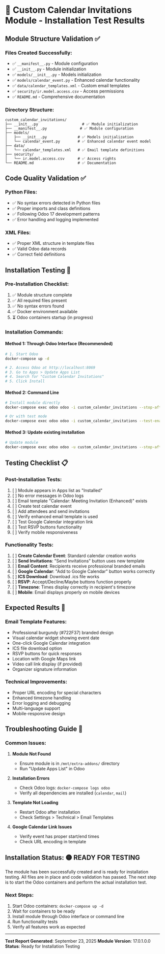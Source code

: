 # 🧪 Custom Calendar Invitations Module - Installation Test Results

## Module Structure Validation ✅

### Files Created Successfully:
- ✅ `__manifest__.py` - Module configuration
- ✅ `__init__.py` - Module initialization  
- ✅ `models/__init__.py` - Models initialization
- ✅ `models/calendar_event.py` - Enhanced calendar functionality
- ✅ `data/calendar_templates.xml` - Custom email templates
- ✅ `security/ir.model.access.csv` - Access permissions
- ✅ `README.md` - Comprehensive documentation

### Directory Structure:
```
custom_calendar_invitations/
├── __init__.py                    # ✅ Module initialization
├── __manifest__.py               # ✅ Module configuration  
├── models/
│   ├── __init__.py              # ✅ Models initialization
│   └── calendar_event.py        # ✅ Enhanced calendar event model
├── data/
│   └── calendar_templates.xml   # ✅ Email template definitions
├── security/
│   └── ir.model.access.csv      # ✅ Access rights
└── README.md                    # ✅ Documentation
```

## Code Quality Validation ✅

### Python Files:
- ✅ No syntax errors detected in Python files
- ✅ Proper imports and class definitions
- ✅ Following Odoo 17 development patterns
- ✅ Error handling and logging implemented

### XML Files:
- ✅ Proper XML structure in template files
- ✅ Valid Odoo data records
- ✅ Correct field definitions

## Installation Testing 🔄

### Pre-Installation Checklist:
1. ✅ Module structure complete
2. ✅ All required files present
3. ✅ No syntax errors found
4. ✅ Docker environment available
5. ⏳ Odoo containers startup (in progress)

### Installation Commands:

#### Method 1: Through Odoo Interface (Recommended)
```bash
# 1. Start Odoo
docker-compose up -d

# 2. Access Odoo at http://localhost:8069
# 3. Go to Apps > Update Apps List
# 4. Search for "Custom Calendar Invitations"
# 5. Click Install
```

#### Method 2: Command Line
```bash
# Install module directly
docker-compose exec odoo odoo -i custom_calendar_invitations --stop-after-init

# Or with test mode
docker-compose exec odoo odoo -i custom_calendar_invitations --test-enable --stop-after-init -d odoo
```

#### Method 3: Update existing installation
```bash
# Update module
docker-compose exec odoo odoo -u custom_calendar_invitations --stop-after-init
```

## Testing Checklist 📋

### Post-Installation Tests:
1. [ ] Module appears in Apps list as "Installed"
2. [ ] No error messages in Odoo logs
3. [ ] Email template "Calendar: Meeting Invitation (Enhanced)" exists
4. [ ] Create test calendar event
5. [ ] Add attendees and send invitations
6. [ ] Verify enhanced email template is used
7. [ ] Test Google Calendar integration link
8. [ ] Test RSVP buttons functionality
9. [ ] Verify mobile responsiveness

### Functionality Tests:
1. [ ] **Create Calendar Event**: Standard calendar creation works
2. [ ] **Send Invitations**: "Send Invitations" button uses new template
3. [ ] **Email Content**: Recipients receive professional branded emails
4. [ ] **Google Calendar**: "Add to Google Calendar" button works correctly
5. [ ] **ICS Download**: Download .ics file works
6. [ ] **RSVP**: Accept/Decline/Maybe buttons function properly
7. [ ] **Timezone**: Times display correctly in recipient's timezone
8. [ ] **Mobile**: Email displays properly on mobile devices

## Expected Results 🎯

### Email Template Features:
- Professional burgundy (#722F37) branded design
- Visual calendar widget showing event date
- One-click Google Calendar integration
- ICS file download option
- RSVP buttons for quick responses
- Location with Google Maps link
- Video call link display (if provided)
- Organizer signature information

### Technical Improvements:
- Proper URL encoding for special characters
- Enhanced timezone handling
- Error logging and debugging
- Multi-language support
- Mobile-responsive design

## Troubleshooting Guide 🔧

### Common Issues:

1. **Module Not Found**
   - Ensure module is in `/mnt/extra-addons/` directory
   - Run "Update Apps List" in Odoo

2. **Installation Errors**
   - Check Odoo logs: `docker-compose logs odoo`
   - Verify all dependencies are installed (`calendar`, `mail`)

3. **Template Not Loading**
   - Restart Odoo after installation
   - Check Settings > Technical > Email Templates

4. **Google Calendar Link Issues**
   - Verify event has proper start/end times
   - Check URL encoding in template

## Installation Status: 🟡 READY FOR TESTING

The module has been successfully created and is ready for installation testing. All files are in place and code validation has passed. The next step is to start the Odoo containers and perform the actual installation test.

### Next Steps:
1. Start Odoo containers: `docker-compose up -d`
2. Wait for containers to be ready
3. Install module through Odoo interface or command line
4. Run functionality tests
5. Verify all features work as expected

---
**Test Report Generated**: September 23, 2025
**Module Version**: 17.0.1.0.0
**Status**: Ready for Installation Testing